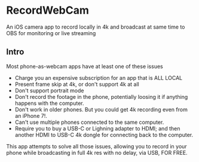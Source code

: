 # RecordWebCam

An iOS camera app to record locally in 4k and broadcast at same time to OBS for monitoring or live streaming


## Intro

Most phone-as-webcam apps have at least one of these issues
- Charge you an expensive subscription for an app that is ALL LOCAL
- Present frame skip at 4k, or don't support 4k at all
- Don't support portrait mode
- Don't record the footage in the phone, potentially loosing it if anything happens with the computer.
- Don't work in older phones. But you could get 4k recording even from an iPhone 7!.
- Can't use multiple phones connected to the same computer.
- Require you to buy a USB-C or Lighning adapter to HDMI; and then another HDMI to USB-C 4k dongle for connecting back to the computer.

This app attempts to solve all those issues, allowing you to record in your phone while broadcasting in full 4k res with no delay, via USB, FOR FREE. 




